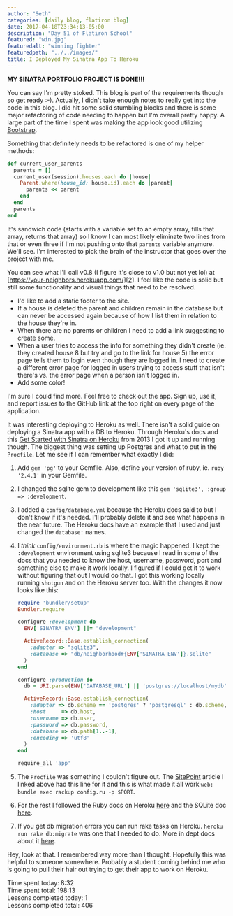 ```yaml
---
author: "Seth"
categories: [daily blog, flatiron blog]
date: 2017-04-18T23:34:13-05:00
description: "Day 51 of Flatiron School"
featured: "win.jpg"
featuredalt: "winning fighter"
featuredpath: "../../images/"
title: I Deployed My Sinatra App To Heroku
---
```


**MY SINATRA PORTFOLIO PROJECT IS DONE!!!**

You can say I'm pretty stoked. This blog is part of the requirements though so get ready :-). Actually, I didn't take enough notes to really get into the code in this blog. I did hit some solid stumbling blocks and there is some major refactoring of code needing to happen but I'm overall pretty happy. A large part of the time I spent was making the app look good utilizing [Bootstrap][1].

Something that definitely needs to be refactored is one of my helper methods:

```ruby
def current_user_parents
  parents = []
  current_user(session).houses.each do |house|
    Parent.where(house_id: house.id).each do |parent|
      parents << parent
    end
  end
  parents
end
```

It's sandwich code (starts with a variable set to an empty array, fills that array, returns that array) so I know I can most likely eliminate two lines from that or even three if I'm not pushing onto that `parents` variable anymore. We'll see. I'm interested to pick the brain of the instructor that goes over the project with me.

You can see what I'll call v0.8 (I figure it's close to v1.0 but not yet lol) at [https://your-neighbors.herokuapp.com/][2]. I feel like the code is solid but still some functionality and visual things that need to be resolved.

- I'd like to add a static footer to the site.
- If a house is deleted the parent and children remain in the database but can never be accessed again because of how I list them in relation to the house they're in.
- When there are no parents or children I need to add a link suggesting to create some.
- When a user tries to access the info for something they didn't create (ie. they created house 8 but try and go to the link for house 5) the error page tells them to login even though they are logged in. I need to create a different error page for logged in users trying to access stuff that isn't there's vs. the error page when a person isn't logged in.
- Add some color!

I'm sure I could find more. Feel free to check out the app. Sign up, use it, and report issues to the GitHub link at the top right on every page of the application.

It was interesting deploying to Heroku as well. There isn't a solid guide on deploying a Sinatra app with a DB to Heroku. Through Heroku's docs and this [Get Started with Sinatra on Heroku][3] from 2013 I got it up and running though. The biggest thing was setting up Postgres and what to put in the `Procfile`. Let me see if I can remember what exactly I did:

1. Add `gem 'pg'` to your Gemfile. Also, define your version of ruby, ie. `ruby '2.4.1'` in your Gemfile.
2. I changed the sqlite gem to development like this `gem 'sqlite3', :group => :development`.
3. I added a `config/database.yml` because the Heroku docs said to but I don't know if it's needed. I'll probably delete it and see what happens in the near future. The Heroku docs have an example that I used and just changed the `database:` names.
4. I _think_ `config/environment.rb` is where the magic happened. I kept the `:development` environment using sqlite3 because I read in some of the docs that you needed to know the host, username, password, port and something else to make it work locally. I figured if I could get it to work without figuring that out I would do that. I got this working locally running `shotgun` and on the Heroku server too. With the changes it now looks like this:

    ```ruby
    require 'bundler/setup'
    Bundler.require

    configure :development do
      ENV['SINATRA_ENV'] ||= "development"

      ActiveRecord::Base.establish_connection(
        :adapter => "sqlite3",
        :database => "db/neighborhood#{ENV['SINATRA_ENV']}.sqlite"
      )
    end

    configure :production do
      db = URI.parse(ENV['DATABASE_URL'] || 'postgres://localhost/mydb')

      ActiveRecord::Base.establish_connection(
        :adapter => db.scheme == 'postgres' ? 'postgresql' : db.scheme,
        :host     => db.host,
        :username => db.user,
        :password => db.password,
        :database => db.path[1..-1],
        :encoding => 'utf8'
      )
    end

    require_all 'app'
    ```

5. The `Procfile` was something I couldn't figure out. The [SitePoint][4] article I linked above had this line for it and this is what made it all work `web: bundle exec rackup config.ru -p $PORT`.
6. For the rest I followed the Ruby docs on Heroku [here][5] and the SQLite doc [here][6].
7. If you get db migration errors you can run rake tasks on Heroku. `heroku run rake db:migrate` was one that I needed to do. More in dept docs about it [here][7].

Hey, look at that. I remembered way more than I thought. Hopefully this was helpful to someone somewhere. Probably a student coming behind me who is going to pull their hair out trying to get their app to work on Heroku.

Time spent today: 8:32  
Time spent total: 198:13  
Lessons completed today: 1  
Lessons completed total: 406

  [1]:https://getbootstrap.com/
  [2]:https://your-neighbors.herokuapp.com/
  [3]:https://www.sitepoint.com/get-started-with-sinatra-on-heroku/
  [4]:https://www.sitepoint.com/
  [5]:https://devcenter.heroku.com/articles/getting-started-with-ruby#introduction
  [6]:https://devcenter.heroku.com/articles/sqlite3
  [7]:https://devcenter.heroku.com/articles/rake
